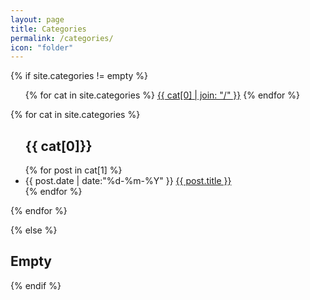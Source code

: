 ```yaml
---
layout: page
title: Categories
permalink: /categories/
icon: "folder"
---
```


{% if site.categories != empty %}

  <ul class="tags-list">
    {% for cat in site.categories %}
      <a class="tags" href="#{{ cat[0] }}" title="{{ cat[0] }}" rel="tag">{{ cat[0] | join: "/" }}</a>
    {% endfor %}
  </ul>

  {% for cat in site.categories %}
  <ul class="tags-list">
    <h2 id="{{ cat[0] }}">{{ cat[0]}}</h2>
    {% for post in cat[1] %}
    <li>
      <time datetime="{{ post.date | date:"%Y-%m-%d" }}">{{ post.date | date:"%d-%m-%Y" }}</time>
      <a href="{{ post.url | prepend: site.baseurl }}" title="{{ post.title }}">{{ post.title }}</a>
    </li>
    {% endfor %}
  </ul>
  {% endfor %}

{% else %}
  <h2>Empty</h2>
{% endif %}
